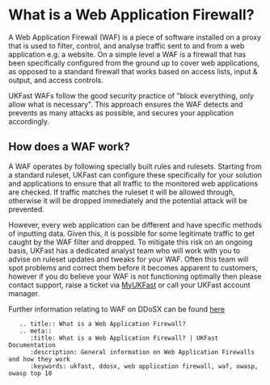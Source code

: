 # What is a Web Application Firewall?

A Web Application Firewall (WAF) is a piece of software installed on a proxy that is used to filter, control, and analyse traffic sent to and from a web application e.g. a website.
On a simple level a WAF is a firewall that has been specifically configured from the ground up to cover web applications, as opposed to a standard firewall that works based on access lists, input & output, and access controls.

UKFast WAFs follow the good security practice of "block everything, only allow what is necessary". This approach ensures the WAF detects and prevents as many attacks as possible, and secures your application accordingly.

## How does a WAF work?

A WAF operates by following specially built rules and rulesets. Starting from a standard ruleset, UKFast can configure these specifically for your solution and applications to ensure that all traffic to the monitored web applications are checked.  If traffic matches the ruleset it will be allowed through, otherwise it will be dropped immediately and the potential attack will be prevented.

However, every web application can be different and have specific methods of inputting data. Given this, it is possible for some legitimate traffic to get caught by the WAF filter and dropped.  To mitigate this risk on an ongoing basis, UKFast has a dedicated analyst team who will work with you to advise on ruleset updates and tweaks for your WAF.  Often this team will spot problems and correct them before it becomes apparent to customers, however if you do believe your WAF is not functioning optimally then please contact support, raise a ticket via [MyUKFast](https://portal.ans.co.uk) or call your UKFast account manager.

Further information relating to WAF on DDoSX can be found [here](/security/ddos/wafsettings)


```eval_rst
   .. title:: What is a Web Application Firewall?
   .. meta::
      :title: What is a Web Application Firewall? | UKFast Documentation
      :description: General information on Web Application Firewalls and how they work
      :keywords: ukfast, ddosx, web application firewall, waf, owasp, owasp top 10
```
